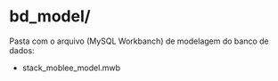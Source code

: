 # bd_model/

Pasta com o arquivo (MySQL Workbanch) de modelagem do banco de dados:
* stack_moblee_model.mwb
